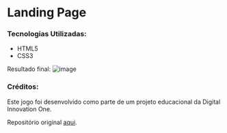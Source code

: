 # Landing Page

### Tecnologias Utilizadas:
- HTML5
- CSS3 

Resultado final:
![image](https://user-images.githubusercontent.com/55519539/183538055-6cce606c-7d1d-4d15-a4be-ffeb5b37c956.png)

### Créditos:

Este jogo foi desenvolvido como parte de um projeto educacional da Digital Innovation One.

Repositório original [aqui](https://github.com/digitalinnovationone/trilha-css-desafio-01).
